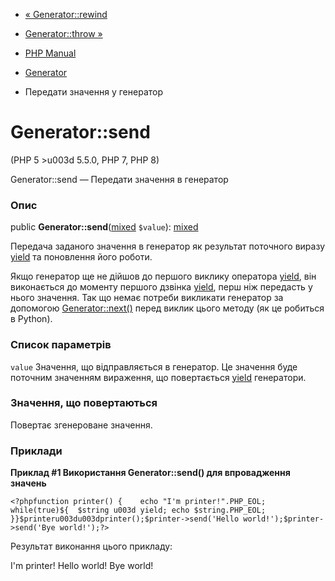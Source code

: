 - [« Generator::rewind](generator.rewind.md)
- [Generator::throw »](generator.throw.md)

- [PHP Manual](index.md)
- [Generator](class.generator.md)
- Передати значення у генератор

# Generator::send

(PHP 5 \>u003d 5.5.0, PHP 7, PHP 8)

Generator::send — Передати значення в генератор

### Опис

public
**Generator::send**([mixed](language.types.declarations.md#language.types.declarations.mixed)
`$value`):
[mixed](language.types.declarations.md#language.types.declarations.mixed)

Передача заданого значення в генератор як результат поточного виразу
[yield](language.generators.syntax.md#control-structures.yield) та
поновлення його роботи.

Якщо генератор ще не дійшов до першого виклику оператора
[yield](language.generators.syntax.md#control-structures.yield), він
виконається до моменту першого дзвінка
[yield](language.generators.syntax.md#control-structures.yield),
перш ніж передасть у нього значення. Так що немає потреби викликати
генератор за допомогою [Generator::next()](generator.next.md) перед
виклик цього методу (як це робиться в Python).

### Список параметрів

`value`
Значення, що відправляється в генератор. Це значення буде поточним
значенням вираження, що повертається
[yield](language.generators.syntax.md#control-structures.yield)
генератори.

### Значення, що повертаються

Повертає згенероване значення.

### Приклади

**Приклад #1 Використання **Generator::send()** для впровадження значень**

` <?phpfunction printer() {    echo "I'm printer!".PHP_EOL; while(true)${  $string u003d yield; echo $string.PHP_EOL; }}$printeru003du003dprinter();$printer->send('Hello world!');$printer->send('Bye world!');?> `

Результат виконання цього прикладу:

I'm printer!
Hello world!
Bye world!
